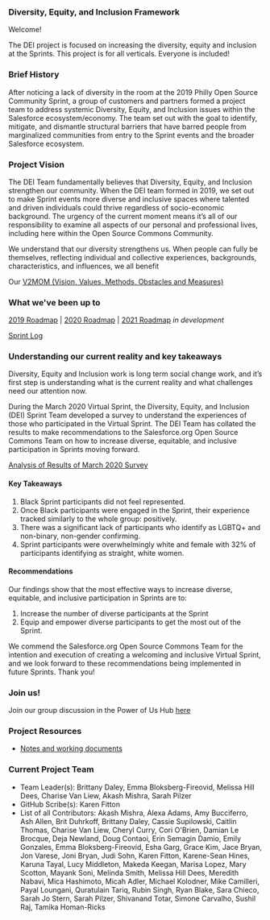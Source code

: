 ### Diversity, Equity, and Inclusion Framework

Welcome!

The DEI project is focused on increasing the diversity, equity and inclusion at the Sprints.
This project is for all verticals. Everyone is included!


### Brief History

After noticing a lack of diversity in the room at the 2019 Philly Open Source Community Sprint, a group of customers and partners formed a project team to address systemic Diversity, Equity, and Inclusion issues within the Salesforce ecosystem/economy. The team set out with the goal to identify, mitigate, and dismantle structural barriers that have barred people from marginalized communities from entry to the Sprint events and the broader Salesforce ecosystem.


### Project Vision

The DEI Team fundamentally believes that Diversity, Equity, and Inclusion strengthen our community. When the DEI team formed in 2019, we set out to make Sprint events more diverse and inclusive spaces where talented and driven individuals could thrive regardless of socio-economic background. The urgency of the current moment means it’s all of our responsibility to examine all aspects of our personal and professional lives, including here within the Open Source Commons Community.

We understand that our diversity strengthens us. When people can fully be themselves, reflecting individual and collective experiences, backgrounds, characteristics, and influences, we all benefit

Our [V2MOM (Vision, Values, Methods, Obstacles and Measures)](https://github.com/SFDO-Community-Sprints/DEI-Framework/wiki/DEI-V2MOM)

### What we've been up to
[2019 Roadmap](https://github.com/SFDO-Community-Sprints/DEI-Framework/wiki/Roadmap---2019) | [2020 Roadmap](https://github.com/SFDO-Community-Sprints/DEI-Framework/wiki/Roadmap---2020) | [2021 Roadmap](https://github.com/SFDO-Community-Sprints/DEI-Framework/wiki/Roadmap-2021) _in development_

[Sprint Log](https://github.com/SFDO-Community-Sprints/DEI-Framework/wiki/Sprint-Log)

### Understanding our current reality and key takeaways
Diversity, Equity and Inclusion work is long term social change work, and it’s first step is understanding what is the current reality and what challenges need our attention now.

During the March 2020 Virtual Sprint, the Diversity, Equity, and Inclusion (DEI) Sprint Team developed a survey to understand the experiences of those who participated in the Virtual Sprint. The DEI Team has collated the results to make recommendations to the Salesforce.org Open Source Commons Team on how to increase diverse, equitable, and inclusive participation in Sprints moving forward. 

[Analysis of Results of March 2020 Survey](https://drive.google.com/file/d/1DHMRS7ZV90G5Y544aPm8NyQvjsZyM1Q6/view)

#### Key Takeaways

1) Black Sprint participants did not feel represented.
2) Once Black participants were engaged in the Sprint, their experience tracked similarly to the whole group: positively.
3) There was a significant lack of participants who identify as LGBTQ+ and non-binary, non-gender confirming.
4) Sprint participants were overwhelmingly white and female with 32% of participants identifying as straight, white women. 

#### Recommendations

Our findings show that the most effective ways to increase diverse, equitable, and inclusive participation in Sprints are to:

1) Increase the number of diverse participants at the Sprint
2) Equip and empower diverse participants to get the most out of the Sprint.

We commend the Salesforce.org Open Source Commons Team for the intention and execution of creating a welcoming and inclusive Virtual Sprint, and we look forward to these recommendations being implemented in future Sprints. Thank you!


### Join us!
Join our group discussion in the Power of Us Hub [here](https://powerofus.force.com/s/group/0F91E000000bo84SAA/diversity-equity-and-inclusion-dei)

### Project Resources 
* [Notes and working documents](https://salesforce.quip.com/i/RFfARABPOnG/dei-sprint-project)


### Current Project Team

* Team Leader(s): Brittany Daley, Emma Bloksberg-Fireovid, Melissa Hill Dees, Charise Van Liew, Akash Mishra, Sarah Pilzer
* GitHub Scribe(s): Karen Fitton
* List of all Contributors:  Akash Mishra, Alexa Adams, Amy Bucciferro, Ash Allen, Brit Duhrkoff, Brittany Daley, Cassie Supilowski, Caitlin Thomas, Charise Van Liew, Cheryl Curry, Cori O'Brien, Damian Le Brocque, Deja Newland, Doug Contaoi, Erin Semagin Damio, Emily Gonzales, Emma Bloksberg-Fireovid, Esha Garg, Grace Kim, Jace Bryan, Jon Varese, Joni Bryan, Judi Sohn, Karen Fitton, Karene-Sean Hines, Karuna Tayal, Lucy Middleton, Makeda Keegan, Marisa Lopez, Mary Scotton, Mayank Soni, Melinda Smith, Melissa Hill Dees, Meredith Nabavi, Mica Hashimoto, Micah Adler, Michael Kolodner, Mike Camilleri, Payal Loungani, Quratulain Tariq, Rubin Singh, Ryan Blake, Sara Chieco, Sarah Jo Stern, Sarah Pilzer, Shivanand Totar, Simone Carvalho, Sushil Raj, Tamika Homan-Ricks 







